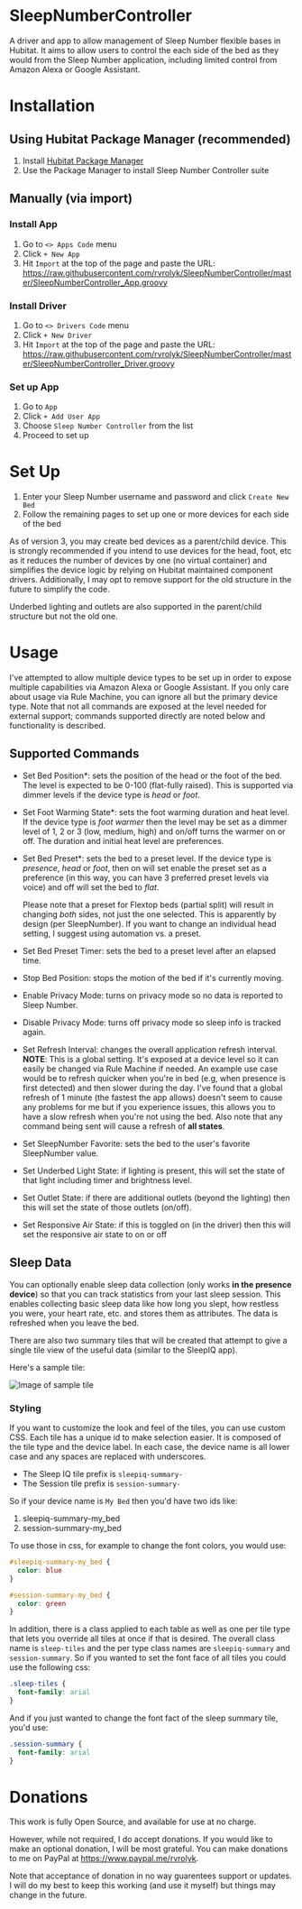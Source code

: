 # SleepNumberController

A driver and app to allow management of Sleep Number flexible bases in Hubitat.  It aims to allow users to control the each side of the bed as they would from the Sleep Number application, including limited control from Amazon Alexa or Google Assistant.

# Installation

## Using Hubitat Package Manager (recommended)

1. Install [Hubitat Package Manager](https://github.com/dcmeglio/hubitat-packagemanager)
1. Use the Package Manager to install Sleep Number Controller suite


## Manually (via import)

### Install App

1. Go to `<> Apps Code` menu
1. Click `+ New App` 
1. Hit `Import` at the top of the page and paste the URL: https://raw.githubusercontent.com/rvrolyk/SleepNumberController/master/SleepNumberController_App.groovy

### Install Driver

1. Go to `<> Drivers Code` menu
1. Click `+ New Driver`
1. Hit `Import` at the top of the page and paste the URL: https://raw.githubusercontent.com/rvrolyk/SleepNumberController/master/SleepNumberController_Driver.groovy

### Set up App

1. Go to `App`
1. Click `+ Add User App`
1. Choose `Sleep Number Controller` from the list
1. Proceed to set up

# Set Up

1. Enter your Sleep Number username and password and click `Create New Bed`
1. Follow the remaining pages to set up one or more devices for each side of the bed

As of version 3, you may create bed devices as a parent/child device.  This is strongly recommended
if you intend to use devices for the head, foot, etc as it reduces the number of devices by one (no
virtual container) and simplifies the device logic by relying on Hubitat maintained component drivers.
 Additionally, I may opt to remove support for the old structure in the future to simplify the code.

Underbed lighting and outlets are also supported in the parent/child structure but not the old one.

# Usage

I've attempted to allow multiple device types to be set up in order to expose multiple capabilities
via Amazon Alexa or Google Assistant.  If you only care about usage via Rule Machine, you can ignore all but the primary 
device type.  Note that not all commands are exposed at the level needed for external support; commands supported directly
are noted below and functionality is described.

## Supported Commands

* Set Bed Position*: sets the position of the head or the foot of the bed.  The level is expected to be 0-100 (flat-fully raised).
This is supported via dimmer levels if the device type is *head* or *foot*.

* Set Foot Warming State*: sets the foot warming duration and heat level.  If the device type is *foot warmer* then the level may
be set as a dimmer level of 1, 2 or 3 (low, medium, high) and on/off turns the warmer on or off.  The duration and initial heat
level are preferences.

* Set Bed Preset*: sets the bed to a preset level.  If the device type is *presence*, *head* or *foot*, then on will set enable
the preset set as a preference (in this way, you can have 3 preferred preset levels via voice) and off will set the bed to *flat*.

  Please note that a preset for Flextop beds (partial split) will result in changing *both* sides, not just the one selected.  This is
apparently by design (per SleepNumber).  If you want to change an individual head setting, I suggest using automation vs. a preset.

* Set Bed Preset Timer: sets the bed to a preset level after an elapsed time.

* Stop Bed Position: stops the motion of the bed if it's currently moving.

* Enable Privacy Mode: turns on privacy mode so no data is reported to Sleep Number.

* Disable Privacy Mode: turns off privacy mode so sleep info is tracked again.

* Set Refresh Interval: changes the overall application refresh interval.  **NOTE**: This is a global setting.  It's exposed
at a device level so it can easily be changed via Rule Machine if needed.  An example use case would be to refresh quicker
when you're in bed (e.g, when presence is first detected) and then slower during the day.  I've found that a global refresh
of 1 minute (the fastest the app allows) doesn't seem to cause any problems for me but if you experience issues, this allows
you to have a slow refresh when you're not using the bed.  Also note that any command being sent will cause a refresh of **all states**.

* Set SleepNumber Favorite: sets the bed to the user's favorite SleepNumber value.

* Set Underbed Light State: if lighting is present, this will set the state of that light including timer and brightness level.

* Set Outlet State: if there are additional outlets (beyond the lighting) then this will set the state of those outlets (on/off).

* Set Responsive Air State: if this is toggled on (in the driver) then this will set the responsive air state to on or off

## Sleep Data

You can optionally enable sleep data collection (only works **in the presence device**) so that you can track
statistics from your last sleep session.  This enables collecting basic sleep data like how long you slept, how restless
you were, your heart rate, etc. and stores them as attributes. The data is refreshed when you leave the bed.

There are also two summary tiles that will be created that attempt to give a
single tile view of the useful data (similar to the SleepIQ app). 

Here's a sample tile:

![Image of sample tile](https://github.com/rvrolyk/SleepNumberController/raw/master/summary_tile.jpg)


### Styling

If you want to customize the look and feel of the tiles, you can use custom CSS.  Each tile has a unique
id to make selection easier.  It is composed of the tile type and the device label.  In each case, the 
device name is all lower case and any spaces are replaced with underscores.

* The Sleep IQ tile prefix is `sleepiq-summary-`
* The Session tile prefix is `session-summary-`

So if your device name is `My Bed` then you'd have two ids like:

1. sleepiq-summary-my_bed
1. session-summary-my_bed

To use those in css, for example to change the font colors, you would use:

```css
#sleepiq-summary-my_bed {
  color: blue
}

#session-summary-my_bed {
  color: green
}
```

In addition, there is a class applied to each table as well as one per tile type that lets you override all
tiles at once if that is desired.
The overall class name is `sleep-tiles` and the per type class names are `sleepiq-summary` and `session-summary`.
So if you wanted to set the font face of all tiles you could use the following
css:

```css
.sleep-tiles {
  font-family: arial
}
```

And if you just wanted to change the font fact of the sleep summary tile, you'd use:

```css
.session-summary {
  font-family: arial
}
```


# Donations

This work is fully Open Source, and available for use at no charge.

However, while not required, I do accept donations. If you would like to make an optional donation, I will be most grateful. You can make donations to me on PayPal at https://www.paypal.me/rvrolyk.

Note that acceptance of donation in no way guarentees support or updates.  I will do my best to keep this working (and use it myself) but things may change in the future.
